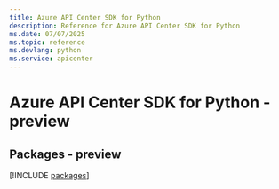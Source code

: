 ```yaml
---
title: Azure API Center SDK for Python
description: Reference for Azure API Center SDK for Python
ms.date: 07/07/2025
ms.topic: reference
ms.devlang: python
ms.service: apicenter
---
```

# Azure API Center SDK for Python - preview
## Packages - preview
[!INCLUDE [packages](api-center-index.md)]